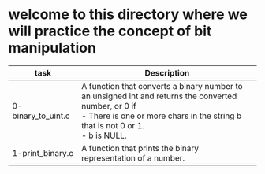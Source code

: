 # welcome to this directory where we will practice the concept of bit manipulation

| task | Description |
| ---- | ------------ |
| 0-binary_to_uint.c | A function that converts a binary number to an unsigned int and returns the converted number, or 0 if<br/>- There is one or more chars in the string b that is not 0 or 1.<br/>- b is NULL. |
| 1-print_binary.c | A function that prints the binary representation of a number. |


